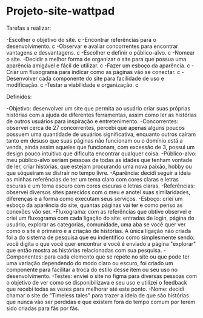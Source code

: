 # Projeto-site-wattpad


Tarefas a realizar:

-Escolher o objetivo do site. c
-Encontrar referências para o desenvolvimento. c
-Observar e avaliar concorrentes para encontrar vantagens e desvantagens. c
-Escolher e definir o público-alvo. c
-Nomear o site.
-Decidir a melhor forma de organizar o site para que possua uma aparência amigável e fácil de utilizar. c
-Fazer um esboço da aparência. c
-Criar um fluxograma para indicar como as páginas vão se conectar. c
-Desenvolver cada componente do site para facilidade de uso e modificação. c
-Testar a viabilidade e organização. c

Definidos:

-Objetivo: desenvolver um site que permita ao usuário criar suas próprias histórias com a ajuda de diferentes ferramentas, assim como ler as histórias de outros usuários para inspiração e entretenimento.
-Concorrentes: observei cerca de 27 concorrentes, percebi que apenas alguns poucos possuem uma quantidade de usuários significativa, enquanto outros caíram tanto em desuso que suas páginas não funcionam ou o domínio está a venda, ainda assim aqueles que funcionam, com excessão de 3, possui um design pouco intuitivo que dificulta encontrar qualquer coisa.
-Público-alvo: meu público-alvo seriam pessoas de todas as idades que tenham vontade de ler, criar histórias, que estejam procurando uma nova paixão, hobby ou que sóqueiram se distrair no tempo livre.
-Aparência: decidi seguir a ideia as minhas referências de ter um tema claro com cores claras e letras escuras e um tema escuro com cores escuras e letras claras.
-Referências: observei diversos sites parecidos com o meu e anotei suas similaridades, diferenças e a forma como executam seus serviços.
-Esboço: criei um esboço da aparência do site, quantas páginas vai ter e como penso as conexões vão ser.
-Fluxograma: com as referências que obtive observei e criei um fluxograma com cada ligação do site: entradas de login, página do usuário, explorar as categorias, comunidade, uma aba se você quer ver como o site é primeiro e a criação de histórias. A única ligação não criada foi a do sistema de pesquisa que eu indentifico como simplesmente sendo: você digita o que você quer encontrar e você é enviado a página "explorar" que então mostra as histórias relacionadas com sua pesquisa.
-Componentes: para cada elemento que se repete no site ou que pode ter uma variação dependendo do modo claro ou escuro, foi criado um componente para facilitar a troca do estilo desse item ou seu uso no desenvolvimento.
-Testes: enviei o site no figma para diversas pessoas com o objetivo de ver como se disponibilizava e seu uso e utilizei o feedback que recebi todas as vezes para melhorar até este ponto.
-Nome: decidi chamar o site de "Timeless tales" para trazer a ideia de que são histórias que nunca vão ser perdidas e que existem fora do tempo comum por terem sido criadas para fãs por fãs.
